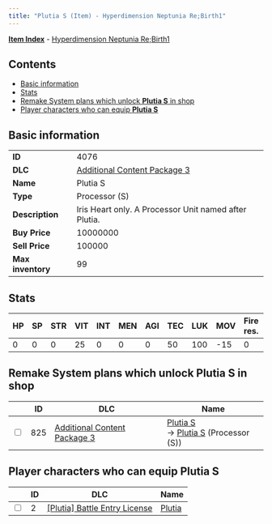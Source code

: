 ```yaml
---
title: "Plutia S (Item) - Hyperdimension Neptunia Re;Birth1"
---
```


[**Item Index**](/neptunia/rb1/item/index.html) - [Hyperdimension Neptunia Re;Birth1](/neptunia/rb1)

## Contents

- [Basic information](#basic-information)
- [Stats](#stats)
- [Remake System plans which unlock **Plutia S** in shop](#remake-system-plans-which-unlock-plutia-s-in-shop)
- [Player characters who can equip **Plutia S**](#player-characters-who-can-equip-plutia-s)

## Basic information

|   |   |
| -- | -- |
| **ID** | 4076 |
| **DLC** | [Additional Content Package 3](/neptunia/rb1/dlc/12-pack3.html) |
| **Name** | Plutia S |
| **Type** | Processor (S) |
| **Description** | Iris Heart only. A Processor Unit named after Plutia. |
| **Buy Price** | 10000000 |
| **Sell Price** | 100000 |
| **Max inventory** | 99 |

## Stats

| HP | SP | STR | VIT | INT | MEN | AGI | TEC | LUK | MOV | Fire res. | Ice res. | Wind res. | Lightning res. |
| -- | -- | --- | --- | --- | --- | --- | --- | --- | --- | --------- | -------- | --------- | -------------- |
| 0 | 0 | 0 | 25 | 0 | 0 | 0 | 50 | 100 | -15 | 0 | 0 | 0 | 0 |

## Remake System plans which unlock **Plutia S** in shop

|    | ID | DLC | Name |
| -- | -- | --- | ---- |
| <input type="checkbox" id="rb1-remake-12-825" class="trackbox" /> | 825 | [Additional Content Package 3](/neptunia/rb1/dlc/12-pack3.html) | [Plutia S](/neptunia/rb1/remake/12-825-plutia-s.html)<br />→ [Plutia S](/neptunia/rb1/item/12-4076-plutia-s.html) (Processor (S)) |

## Player characters who can equip **Plutia S**

|    | ID | DLC | Name |
| -- | -- | --- | ---- |
| <input type="checkbox" id="rb1-player-7-2" class="trackbox" /> | 2 | [[Plutia] Battle Entry License](/neptunia/rb1/dlc/7-plutia.html) | [Plutia](/neptunia/rb1/player/7-2-plutia.html) |